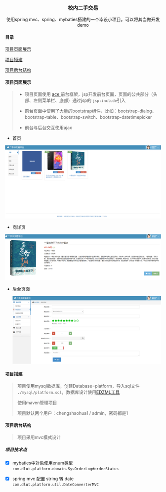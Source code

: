 <p align="center">
   <h3 align="center">校内二手交易</h3>
   <p align="center">
       使用spring mvc、spring、mybaties搭建的一个毕设小项目。可以将其当做开发
demo
   </p> 
</p>

#### 目录

[项目页面展示](https://github.com/yimiancheng/college-student-part-time-platform#项目页面展示)

[项目搭建](https://github.com/yimiancheng/college-student-part-time-platform#项目搭建)

[项目后台结构](https://github.com/yimiancheng/college-student-part-time-platform#项目后台结构)

#### 项目页面展示

> * 项目页面使用 [ace ](http://ace.jeka.by/index.html "ace") 前台框架，jsp开发前台页面，页面的公共部分（头部、左侧菜单栏、底部）通过jsp的 `jsp:include`引入
>
> * 前台页面中使用了大量的bootstrap组件，比如：bootstrap-dialog、bootstrap-table、bootstrap-switch、bootstrap-datetimepicker
> * 前台与后台交互使用ajax

* 首页

<img src="./assets/1562379672734.png" width="550">

* 商详页

<img src="./assets/1562379896306.png" width="550">

* 后台页面

   ![1562380014656](./assets/1562380014656.png)

#### 项目搭建

> 项目使用mysql数据库，创建Database=platform，导入sql文件 `./mysql/platform.sql`，数据库设计使用[EDZML工具](http://www.ezdml.com "EDZML官网")
>
> 使用maven管理项目
>
> 项目默认两个用户：chengshaohua1 / admin，密码都是1

#### 项目后台结构

> 项目采用mvc模式设计

##### 项目技术点

- [x] mybaties中对象使用enum类型 `com.dlut.platform.domain.SysOrderLog#orderStatus`
- [x] spring mvc 配置 string 转 date `com.dlut.platform.util.DateConverterMVC`

